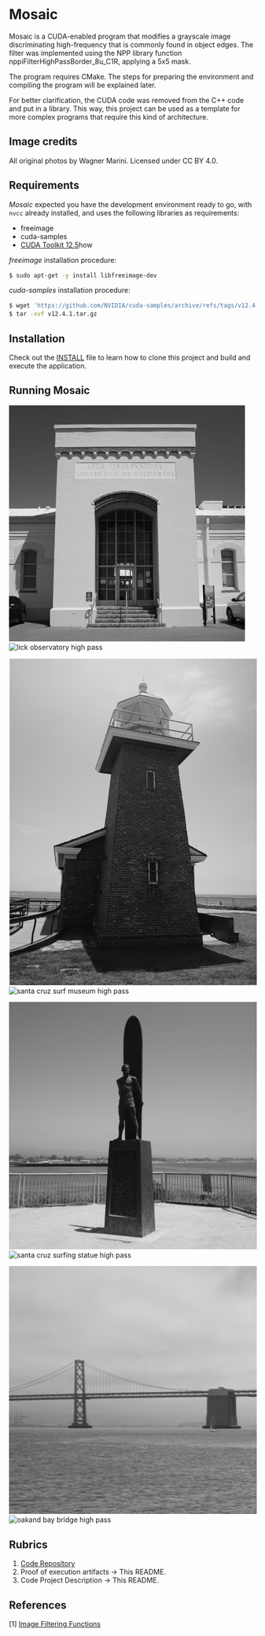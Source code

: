 # Mosaic

Mosaic is a CUDA-enabled program that modifies a grayscale image discriminating high-frequency that is commonly found in object edges. 
The filter was implemented using the NPP library function nppiFilterHighPassBorder_8u_C1R, applying a 5x5 mask.

The program requires CMake. The steps for preparing the environment and compiling the program will be explained later. 

For better clarification, the CUDA code was removed from the C++ code and put in a library. This way, this project can be used as a template for more complex programs that require this kind of architecture.

## Image credits

All original photos by Wagner Marini. Licensed under CC BY 4.0.  

## Requirements

*Mosaic* expected you have the development environment ready to go, with `nvcc` already installed, and uses the following libraries as requirements:

- freeimage
- cuda-samples
- [CUDA Toolkit 12.5](https://developer.nvidia.com/cuda-downloads?target_os=Linux&target_arch=x86_64&Distribution=Ubuntu&target_version=22.04&target_type=deb_network)how

*freeimage* installation procedure:  

```bash
$ sudo apt-get -y install libfreeimage-dev
```

*cuda-samples* installation procedure:

```bash
$ wget 'https://github.com/NVIDIA/cuda-samples/archive/refs/tags/v12.4.1.tar.gz'
$ tar -xvf v12.4.1.tar.gz
```

## Installation

Check out the [INSTALL](https://github.com/wmarini/mosaic/blob/main/INSTALL.md) file to learn how to clone this project and build and execute the application.

## Running Mosaic

![lick observatory](https://github.com/wmarini/mosaic/blob/main/data/DSC06580.jpg)  
![lick observatory high pass](https://github.com/wmarini/mosaic/blob/main/data/DSC06580_out.pgm)  

![santa cruz surf museum](https://github.com/wmarini/mosaic/blob/main/data/DSC06609.jpg)  
![santa cruz surf museum high pass](https://github.com/wmarini/mosaic/blob/main/data/DSC06609_out.pgm)  

![santa cruz surfing statue](https://github.com/wmarini/mosaic/blob/main/data/DSC06628.jpg)  
![santa cruz surfing statue high pass](https://github.com/wmarini/mosaic/blob/main/data/DSC06628_out.pgm)  

![oakand bay bridge](https://github.com/wmarini/mosaic/blob/main/data/DSC06834.jpg)  
![oakand bay bridge high pass](https://github.com/wmarini/mosaic/blob/main/data/DSC06834_out.pgm)  


## Rubrics

1. [Code Repository](https://github.com/wmarini/mosaic)
1. Proof of execution artifacts &rarr; This README.
1. Code Project Description &rarr; This README.

## References

[1] [Image Filtering Functions](https://docs.nvidia.com/cuda/npp/image_filtering_functions.html)
